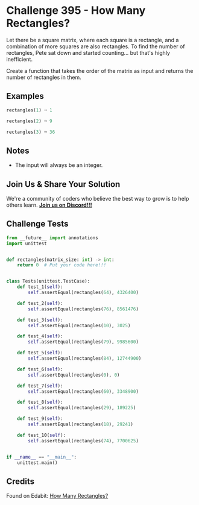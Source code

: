 # Challenge 395 - How Many Rectangles?

Let there be a square matrix, where each square is a rectangle, and a combination of more squares are also rectangles. To find the number of rectangles, Pete sat down and started counting... but that's highly inefficient.

Create a function that takes the order of the matrix as input and returns the number of rectangles in them.

## Examples
```python
rectangles(1) ➞ 1

rectangles(2) ➞ 9

rectangles(3) ➞ 36
```
## Notes

- The input will always be an integer.

## Join Us & Share Your Solution

We're a community of coders who believe the best way to grow is to help others learn. **[Join us on Discord!!!]("https"://discord.gg/sfHykntuGy)**

## Challenge Tests
```python
from __future__ import annotations
import unittest


def rectangles(matrix_size: int) -> int:
    return 0  # Put your code here!!!


class Tests(unittest.TestCase):
    def test_1(self):
        self.assertEqual(rectangles(64), 4326400)

    def test_2(self):
        self.assertEqual(rectangles(76), 8561476)

    def test_3(self):
        self.assertEqual(rectangles(10), 3025)

    def test_4(self):
        self.assertEqual(rectangles(79), 9985600)

    def test_5(self):
        self.assertEqual(rectangles(84), 12744900)

    def test_6(self):
        self.assertEqual(rectangles(0), 0)

    def test_7(self):
        self.assertEqual(rectangles(60), 3348900)

    def test_8(self):
        self.assertEqual(rectangles(29), 189225)

    def test_9(self):
        self.assertEqual(rectangles(18), 29241)

    def test_10(self):
        self.assertEqual(rectangles(74), 7700625)


if __name__ == "__main__":
    unittest.main()
```
## Credits

Found on Edabit: [How Many Rectangles?](https://edabit.com/challenge/zRm6YDfQHoesdc3rb)
